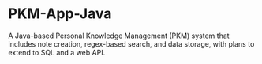 # PKM-App-Java
A Java-based Personal Knowledge Management (PKM) system that includes note creation, regex-based search, and data storage, with plans to extend to SQL and a web API.
